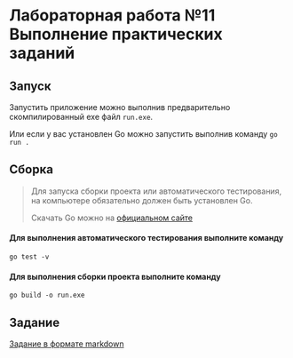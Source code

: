 # Лабораторная работа №11 Выполнение практических заданий

## Запуск
Запустить приложение можно выполнив предварительно скомпилированный exe файл `run.exe`.

Или если у вас установлен Go можно запустить выполнив команду `go run .`

## Сборка

> Для запуска сборки проекта или автоматического тестирования, на компьютере обязательно должен быть установлен Go. 
> 
> Скачать Go можно на [официальном сайте](https://go.dev/doc/install) 

#### Для выполнения автоматического тестирования выполните команду
```shell
go test -v
```

#### Для выполнения сборки проекта выполните команду
```shell
go build -o run.exe
```

## Задание
[Задание в формате markdown](EXERCISE.md) 
